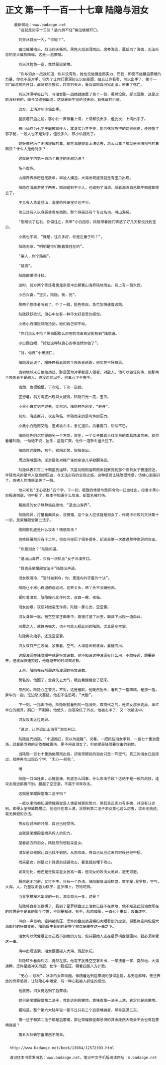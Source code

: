 # 正文 第一千一百一十七章 陆隐与泪女
        最新网址：www.badaoge.net
          “这就是剑宗十三剑？盾九挡不住”幽泣缓缓开口。
      
          刘天沐目光一闪，“你呢？”。
      
          幽泣缓缓抬头，战马仰天嘶鸣，黑色火焰汹涌而出，席卷海底，蔓延向了海面，无法形容的庞大威势降临，这是——启蒙境。
      
          刘天沐脸色一变，竟然是启蒙境。
      
          “你与泪女一战我知道，你并没有败，她也没施展全部实力，而我，即便不施展启蒙境的力量，你也不是对手，但为了让你们更深刻认识到差距，姑且让你看看，可以出手了，第十一剑”幽泣寒声开口，战马双目猩红，盯向刘天沐，看似如同自地狱走出，带来了死亡。
      
          刘天沐深呼吸口气，与泪女那一战她就施展了第十一剑，虽然没败，却也没胜，这是之前没料到的，而今又碰到幽泣，这就是新宇宙绝顶天骄，有死战的价值。
      
          远方，上清对邪小仙出手。
      
          星辰塔开启之前，邪小仙一直跟着上清，上清都没出手，但此次，上清出手了。
      
          邪小仙作为七字王庭邪家传人，本身实力并不差，能与死冥族拼的两败俱伤，还领悟了邪字秘，一般人也不是对手，但没多久，邪小仙就败了。
      
          她好像经历了无法理解的事，躺在海底望着上清远去，怎么回事？那就是三阳祖气的真面目？什么人是他对手？
      
          这就是宇内第一奇功？真正的无敌功法？
      
          名不虚传。
      
          山海界传承历经无数年，早被人摸透，大海出现旋涡就是有宝贝出现。
      
          陆隐在海底游荡了两天，期间碰到不少人，也碰到了海流，顺着海流自己都不知道飘哪去了。
      
          不见有人急着登山，海里的传承宝贝也不少。
      
          他见过有人以麻袋装着东西跑，那个麻袋还有个专业名词，叫山海袋。
      
          “刚刚说了往右，你偏往左，真笨”小白抱怨，陆隐带着她们转悠了好几天都没找到宝贝。
      
          小黑也不爽，“就是，往右多好，你是左撇子吗？”。
      
          陆隐无奈，“明明是你们拖着我往左的”。
      
          “骗人，你个路痴”。
      
          “路痴”。
      
          陆隐都懒得计较。
      
          这时，前方两个修炼者鬼鬼祟祟冲出朝着山海界陆地而去，背上有一包东西。
      
          小白兴奋，“宝贝，陆隐，快，抢”。
      
          那两个修炼者听到了，吓了一跳，脸色煞白，急忙加快速度逃跑。
      
          陆隐跃跃欲试，但心中总有一种不太好意思的感觉。
      
          小黑小白撺掇陆隐抢劫，她们自己却不动。
      
          “你们怎么不抢？黑白配那么厉害的攻击肯定能抢到”陆隐道。
      
          小白翻白眼，“抢劫这种昧良心的事当然你做了”。
      
          “对，你做”小黑接口。
      
          陆隐没话说了，眼睁睁看着那两个修炼者逃跑，他实在不好意思。
      
          当初地球末日他抢劫过，那是因为对手都是入侵者，对敌人，他可以做任何事，但那两个修炼者不是敌人，也没对他出手，他真心下不去手。
      
          当然，也很惋惜，下次吧，下次一定抢。
      
          正想着，前方海底出现巨大旋涡，陆隐目光一亮，宝贝。
      
          小黑小白立刻冲过去，突然地，陆隐神色剧变，“避开”。
      
          前方，海底撕开，攻击降临，伴随而来的是可怖的压力。
      
          小黑小白险而又险，差点被击中，急忙退后，拍着胸口，后怕不已。
      
          陆隐脸色阴沉的望向另一个方向，那里，一个女子戴着半红半白的面具踏浪而来，双目看着陆隐，一句话不说，抬手，星能汇聚，化作一道斩击当头压下。
      
          陆隐目光陡睁，抬手，双阳汇聚，狠狠轰出。
      
          周边海域震动，澎湃星能对撞产生的余波几乎掀翻海底。
      
          陆隐体表五百二十颗星辰运转，天星功刚刚运转而出就察觉到那个面具女子极速掠近，伴随而来的是令人窒息的压迫，与无法形容的空寂之感，这种感觉让陆隐很难受，仿佛心脏裂开了，仿佛人的情感消失了一般。
      
          他只听到‘无心悲秋’四个字，下一刻，极致的难受与憋闷令他一口血吐出，拉着小黑小白极速倒退，他中招了，根本不知道什么攻击，却莫名被打伤。
      
          戴面具的女子静静站在原地，“退出山海界”。
      
          陆隐惊异，打量着面具女，没猜错，这个女人应该就是泪女了，传说中击败刘天沐第十一剑，是荣耀殿堂第二法子。
      
          刚刚那到底是什么攻击？情感攻击？
      
          他修炼虽然只有十二年，但自问经历了很多很多，却还是第一次遭遇那种诡异的攻击。
      
          “你是泪女？”陆隐问道。
      
          “退出山海界，只有一次机会”女子冷漠开口。
      
          “我也是荣耀殿堂法子”陆隐沉声道。
      
          泪女很清冷，“暂时被剥夺，你，更是内外宇宙的十决”。
      
          陆隐让小黑小白退的远远地，这种关头，俩丫头不会跟他闹。
      
          紧盯着泪女，陆隐瞳孔化作符文，双目一瞪，夜临。
      
          泪女抬眼，夜临对她毫无作用，陆隐一掌击出，空空掌。
      
          泪女身体一震，被空空掌正面击中，直接打退了出去，面具下出现一道血丝。
      
          同辈之人，就算再强大，也不可能无视此刻的陆隐，尤其是空空掌。
      
          陆隐再次抬手，还是空空掌。
      
          泪女双目产生波澜，紧接着，空气，大海皆出现波澜，蔓延而出。
      
          这股波澜在陆隐眼中就是符文道数，他不知道这种波澜有什么用，不敢接近，想要避开，但波澜快速掠过，他连避开的时间都没有。
      
          无奈，陆隐唯有削弱这阵波澜的符文道数。
      
          莫名的，他困了，全身失去力气，眼皮竟缓缓合了起来。
      
          忽然的，陆隐心生警兆，不对，这是催眠，他陡然抬头，看到了一指降临，是那一指，梦中的一指，无边怒火蔓延，他忍不住怒喝，“大胆”。
      
          下一刻，一指击中他，陆隐眼前看到的一指消失，取而代之的，是泪女那张诡异，半红半白的面具，胸口一阵剧痛，他低头，血液染红了外衣，他被击中了，又一次被击中。
      
          泪女攻击太过诡异。
      
          “说过，让你退出山海界”泪女开口。
      
          陆隐目光凶狠，“小道而已，真以为能胜”，说着，一把抓住泪女手臂，一百七十重劲震荡，就算是当初的芷依都被震伤，更不用说泪女了，但前提是陆隐要攻击的到她。
      
          当陆隐一百七十重劲施展而出后，却发现眼前的泪女只是一阵空气，真正的泪女已经掠过，耳畔再次出现四个字，‘无心——悲秋’。
      
          噗
      
          陆隐一口血吐出，心脏剧痛，到底怎么回事，什么攻击手段？这绝不是一般的战技，连攻击痕迹都看不到，超越了空空掌，不属于寻常攻击。
      
          这就是荣耀殿堂第二法子吗？
      
          一直以来他都知道荣耀殿堂是人类星域掌舵势力，但其真正实力有多强，并没有认识到，即便上圣神威提醒过，他也只在意上清，没想到第二法子泪女竟也这么厉害，攻击无痕迹，毫无躲避的办法。
      
          等反应过来的时候，自己已经受伤。
      
          这就是荣耀殿堂嫡系传人的实力。
      
          望着前方的泪女，陆隐忽然想起采星女。
      
          泪女是以催眠让自己找不到她，从而攻击，等自己反应过来的时候已经中招。
      
          而采星女，则是以卜算提前规避攻击，甚至提前埋下攻击。
      
          如果对比，他还是觉得采星女技高一筹，但泪女的攻击太诡异，避无可避。
      
          既然避无可避，又打不中，只有一个办法，陆隐脚底出现棋盘，策字秘.星罗棋，空气，大海，人，乃至攻击皆为棋子，星罗棋上，万物可辨。
      
          当星罗棋秘术出现的一刻，泪女目光一变，这是？
      
          陆隐将自身当做棋子，看到了星罗棋盘之上泪女已经不在原地，他不知道此刻泪女所在的位置是不是真的那个位置，不需要知道，抬手，肌肉鼓胀，一百七十重劲，轰击虚空。
      
          砰的一声巨响，空间被挤压，恐怖的叠加劲道横扫肉眼看到的虚空，将整片空间包括大海都打的扭曲变形，陆隐眼中看到的是整个棋盘笼罩在这一击之下。
      
          泪女可以凭催眠让自己找不到她的方位，但只要她人还在星罗棋盘范围内，就必须承受这一击。
      
          海中出现涟漪，泪女狠狠砸入大海，溅起水花。
      
          陆隐转头看向后方，竟然在那，他毫不犹豫空空掌击出，一掌接着一掌，突然地，大海沸腾，恐怖星能冲天而起，化作一股威压，朝着四面八方扩散。
      
          “无心——悲秋”，冰冷的女声响起，伴随着达到启蒙境的强悍星能，与无法解释，无法表达的奇异感觉，让陆隐心中难受，有一种心脏被人抓住的感觉。
      
          他震撼，泪女竟达到了启蒙境。
      
          她只是荣耀殿堂第二法子，竟能达到启蒙境，意味着第一法子上清，肯定也是启蒙境。
      
          要知道，整个第六大陆年轻一辈不过只有三个启蒙境强者，号称道源三天。
      
          第一法子和第二法子都是启蒙境，那让荣耀殿堂都忌惮的其余庞然大物会不会也有启蒙境强者？
      
          第五大陆新宇宙果然不简单。
      
      
      http://www.badaoge.net/book/13084/12572303.html
      
      请记住本书首发域名：www.badaoge.net。笔尖中文手机版阅读网址：m.badaoge.net